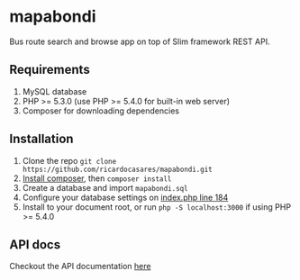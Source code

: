 mapabondi
=========

Bus route search and browse app on top of Slim framework REST API.

## Requirements

1. MySQL database
2. PHP >= 5.3.0 (use PHP >= 5.4.0 for built-in web server)
3. Composer for downloading dependencies

## Installation

1. Clone the repo `git clone https://github.com/ricardocasares/mapabondi.git`
2. [Install composer](http://getcomposer.org/doc/00-intro.md#installation-nix), then `composer install`
3. Create a database and import `mapabondi.sql`
4. Configure your database settings on [index.php line 184](https://github.com/ricardocasares/mapabondi/blob/master/index.php#L184)
5. Install to your document root, or run `php -S localhost:3000` if using PHP >= 5.4.0

## API docs
Checkout the API documentation [here](https://github.com/ricardocasares/mapabondi/wiki/API-Documentation)
